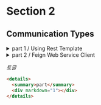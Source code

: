 # Section 2

## Communication Types

<details>
  <summary>part 1 / Using Rest Template</summary>
  <div markdown="1">

```java
//        List<ResponseOrder> orders = new ArrayList<>();

//        Using as Rest Template
        String orderUrl = "http://127.0.0.1:8000/order-service/%s/orders ";

        ResponseEntity<List<ResponseOrder>> orderListResponse =
                restTemplate.exchange(orderUrl, HttpMethod.GET, null,
                new ParameterizedTypeReference<List<ResponseOrder>>() {
        });
```

이렇게 주소값을 직접적으로 하드코딩으로 작업을 해도 큰 문제는 없겠지만, 나중에 변경되거나 게이트웨이의 IP나 포트번호가 변경되거나 같은 서버에 구동이 되지 않을 상황을 대비하여 별도로 구성파일에 만들어 두는 것이 좋다.

```yaml
order_service:
  url: http://127.0.0.1:8000/order-service/%s/orders
```

이 처럼 추가로 작성을 해주면 된다. 여기서 주의할 점은 자바파일에서 해당 url을 사용을 할 떄 `%s`부분이 있기 때문에 주의를 해야한다.

```java
String orderUrl = String.format(env.getProperty("order_service.url"),userId);
```

User Microservice에서 Order Service를 호울할 때 좀 더 간단한 방법을 사용하겠다.

기존에는 `Ip:Port Number`을 직접 작성을 했는데 이번에는

```yaml
order_service:
  url: http://order-service/order-service/%s/orders
```

유레카에 등록되어진 서비스의 이름을 입력하여 사용을 하겠다.

이를 설정하기 위해서 `@LoadBalanced` 어노테이션을 설정해줘야 한다.

  </div>
</details>

<details>
  <summary>part 2 / Feign Web Service Client</summary>
  <div markdown="1">
  
`pom.xml`에 `FeignClient`추가 후, 더 이상 `Rest Template`는 사용하지 않기 때문에 로드발랜서는 주석 처리 후 `@EnableFeignClients`어노테이션 추가

이후 `OrderServiceClient`인터페이스를 생성, 해당 인터페이스는 `@FeignClient(name = "order-service")` 어노테이션에 호출 할 서비스의 이름을 설정해준다.  
그리고 내부에 선언하고자 하는 메소드 전부 다 `Public`이다. 그래서 따로 지정을 해주지 않아도 된다.

```java

@FeignClient(name = "order-service")
public interface OrderServiceClient {

    @GetMapping("/order-service/{userId}/orders")
    List<ResponseOrder>  getOrders(@PathVariable String userId);
}
```

인터페이스 생성 후, 해당 코드를 이용할 서비스로직으로 이동하여 생성자를 주입하고

기존에 이용하던 `Rest Template`는 주석으로 처리 후 `Feign Client` 방법으로 변경

```java
////        Using as Rest Template
//        String orderUrl = String.format(env.getProperty("order_service.url"),userId);
//
//        ResponseEntity<List<ResponseOrder>> orderListResponse =
//                restTemplate.exchange(orderUrl, HttpMethod.GET, null,
//                new ParameterizedTypeReference<List<ResponseOrder>>() {
//        });
////        restTemplate.exchange( 매개 값 -> 주소, 메소드 타입, 요청할 때 파라미터, 전달 받고자하는 방식)
//        List<ResponseOrder> ordersList = orderListResponse.getBody();

//        Using a feign Client
        List<ResponseOrder> ordersList = orderServiceClient.getOrders(userId);

        userDto.setOrders(ordersList);
```

변경을 하면 기존에는 여러 줄의 코드를 작성을 해야 했다면 해당 방법은 인터페이스 선언 후 한 줄의 코드로 작성할 수 있게 된다.

  </div>
</details>

_토글_

```html
<details>
  <summary>part</summary>
  <div markdown="1"></div>
</details>
```
